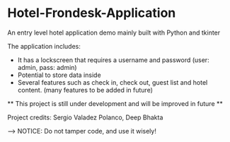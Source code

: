 # Hotel-Frondesk-Application

An entry level hotel application demo mainly built with Python and tkinter

The application includes:
- It has a lockscreen that requires a username and password (user: admin, pass: admin)
- Potential to store data inside
- Several features such as check in, check out, guest list and hotel content. (many features to be added in future)

** This project is still under development and will be improved in future **

Project credits: Sergio Valadez Polanco, Deep Bhakta       

--> NOTICE: Do not tamper code, and use it wisely!
